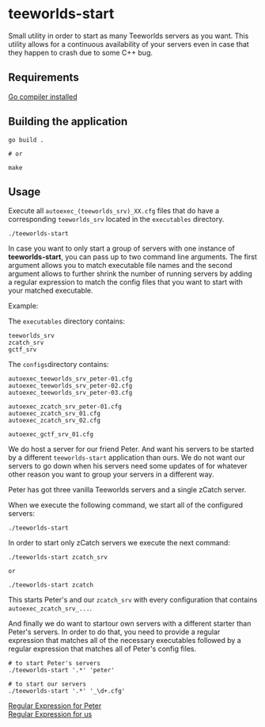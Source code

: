 # teeworlds-start

Small utility in order to start as many Teeworlds servers as you want.
This utility allows for a continuous availability of your servers even in case that they happen to crash due to some C++ bug.


## Requirements

[Go compiler installed](https://golang.org)

## Building the application

```
go build .

# or

make
```

## Usage

Execute all `autoexec_(teeworlds_srv)_XX.cfg` files that do have a corresponding `teeworlds_srv` located in the `executables` directory.
```
./teeworlds-start
```

In case you want to only start a group of servers with one instance of **teeworlds-start**, you can pass up to two command line arguments.
The first argument allows you to match executable file names and the second argument allows to further shrink the number of running servers by adding a regular expression to match the config files that you want to start with your matched executable.

Example:

The `executables` directory contains:
```
teeworlds_srv
zcatch_srv
gctf_srv
```

The `configs`directory contains:
```
autoexec_teeworlds_srv_peter-01.cfg
autoexec_teeworlds_srv_peter-02.cfg
autoexec_teeworlds_srv_peter-03.cfg

autoexec_zcatch_srv_peter-01.cfg
autoexec_zcatch_srv_01.cfg
autoexec_zcatch_srv_02.cfg

autoexec_gctf_srv_01.cfg
```

We do host a server for our friend Peter. And want his servers to be started by a different `teeworlds-start` application than ours.
We do not want our servers to go down when his servers need some updates of for whatever other reason you want to group your servers in a different way.

Peter has got three vanilla Teeworlds servers and a single zCatch server.

When we execute the following command, we start all of the configured servers:

```
./teeworlds-start
```

In order to start only zCatch servers we execute the next command:

```
./teeworlds-start zcatch_srv

or

./teeworlds-start zcatch
```
This starts Peter's and our `zcatch_srv` with every configuration that contains `autoexec_zcatch_srv_...`.


And finally we do want to startour own servers with a different starter than Peter's servers.
In order to do that, you need to provide a regular expression that matches all of the necessary executables followed by a regular expression that matches all of Peter's config files.

```
# to start Peter's servers
./teeworlds-start '.*' 'peter'

# to start our servers
./teeworlds-start '.*' '_\d+.cfg'
```

[Regular Expression for Peter](https://regex101.com/r/uCBtmP/1)  
[Regular Expression for us](https://regex101.com/r/H32Vwz/1)  


